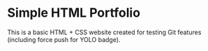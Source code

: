 # Simple HTML Portfolio

This is a basic HTML + CSS website created for testing Git features (including force push for YOLO badge).
